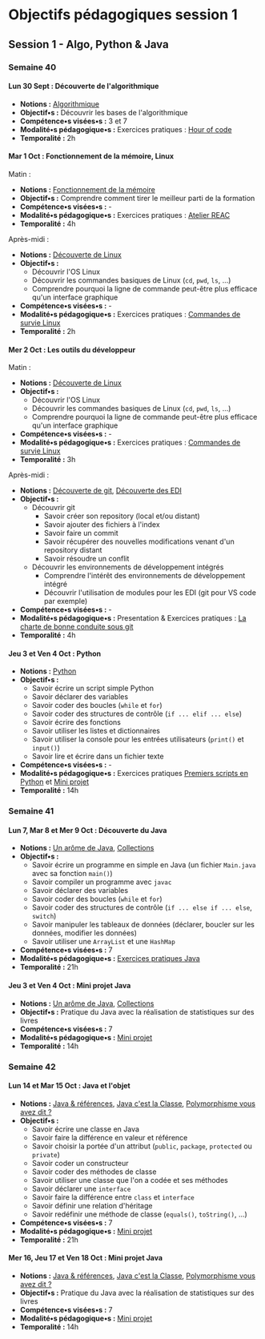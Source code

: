 # Objectifs pédagogiques session 1

## Session 1 - Algo, Python & Java

### Semaine 40

#### **Lun 30 Sept :** Découverte de l'algorithmique

* **Notions :** [Algorithmique](../cours/algorithmes.md)
* **Objectif•s :** Découvrir les bases de l'algorithmique
* **Compétence•s visées•s :** 3 et 7
* **Modalité•s pédagogique•s :** Exercices pratiques : [Hour of code](https://studio.code.org/s/mc/stage/1/puzzle/1)
* **Temporalité :** 2h

#### **Mar 1 Oct :** Fonctionnement de la mémoire, Linux

Matin :

* **Notions :** [Fonctionnement de la mémoire](../cours/reussir-la-formation.md)
* **Objectif•s :** Comprendre comment tirer le meilleur parti de la formation
* **Compétence•s visées•s :** -
* **Modalité•s pédagogique•s :** Exercices pratiques : [Atelier REAC](../presentation/reussir-la-formation.html)
* **Temporalité :** 4h

Après-midi :

* **Notions :** [Découverte de Linux](../cours/linux.md)
* **Objectif•s :**
  * Découvrir l'OS Linux
  * Découvrir les commandes basiques de Linux (`cd`, `pwd`, `ls`, ...)
  * Comprendre pourquoi la ligne de commande peut-être plus efficace qu'un interface graphique
* **Compétence•s visées•s :** -
* **Modalité•s pédagogique•s :** Exercices pratiques : [Commandes de survie Linux](../exercice/linux.md)
* **Temporalité :** 2h

#### **Mer 2 Oct :** Les outils du développeur

Matin :

* **Notions :** [Découverte de Linux](../cours/linux.md)
* **Objectif•s :**
  * Découvrir l'OS Linux
  * Découvrir les commandes basiques de Linux (`cd`, `pwd`, `ls`, ...)
  * Comprendre pourquoi la ligne de commande peut-être plus efficace qu'un interface graphique
* **Compétence•s visées•s :** -
* **Modalité•s pédagogique•s :** Exercices pratiques : [Commandes de survie Linux](../exercice/linux.md)
* **Temporalité :** 3h

Après-midi :

* **Notions :** [Découverte de git](../cours/git.md), [Découverte des EDI](../cours/edi.md)
* **Objectif•s :**
  * Découvrir git
    * Savoir créer son repository (local et/ou distant)
    * Savoir ajouter des fichiers à l'index
    * Savoir faire un commit
    * Savoir récupérer des nouvelles modifications venant d'un repository distant
    * Savoir résoudre un conflit
  * Découvrir les environnements de développement intégrés
    * Comprendre l'intérêt des environnements de développement intégré
    * Découvrir l'utilisation de modules pour les EDI (git pour VS code par exemple)
* **Compétence•s visées•s :** -
* **Modalité•s pédagogique•s :** Presentation & Exercices pratiques : [La charte de bonne conduite sous git](../exercice/git.md)
* **Temporalité :** 4h

#### **Jeu 3 et Ven 4 Oct :** Python

* **Notions :** [Python](../cours/python.md)
* **Objectif•s :**
  * Savoir écrire un script simple Python
  * Savoir déclarer des variables
  * Savoir coder des boucles (`while` et `for`)
  * Savoir coder des structures de contrôle (`if ... elif ... else`)
  * Savoir écrire des fonctions
  * Savoir utiliser les listes et dictionnaires
  * Savoir utiliser la console pour les entrées utilisateurs (`print()` et `input()`)
  * Savoir lire et écrire dans un fichier texte
* **Compétence•s visées•s :** -
* **Modalité•s pédagogique•s :** Exercices pratiques [Premiers scripts en Python](../exercice/python.md) et [Mini projet](https://simplonline.co/briefs/detail/fEPoCouyRST8fqodg)
* **Temporalité :** 14h

### Semaine 41

#### **Lun 7, Mar 8 et Mer 9 Oct :** Découverte du Java

* **Notions :** [Un arôme de Java](../cours/java.md), [Collections](../cours/java_collections.md)
* **Objectif•s :**
  * Savoir écrire un programme en simple en Java (un fichier `Main.java` avec sa fonction `main()`)
  * Savoir compiler un programme avec `javac`
  * Savoir déclarer des variables
  * Savoir coder des boucles (`while` et `for`)
  * Savoir coder des structures de contrôle (`if ... else if ... else`, `switch`)
  * Savoir manipuler les tableaux de données (déclarer, boucler sur les données, modifier les données)
  * Savoir utiliser une `ArrayList` et une `HashMap`
* **Compétence•s visées•s :** 7
* **Modalité•s pédagogique•s :** [Exercices pratiques Java](../exercice/java.md)
* **Temporalité :** 21h

#### **Jeu 3 et Ven 4 Oct :** Mini projet Java

* **Notions :** [Un arôme de Java](../cours/java.md), [Collections](../cours/java_collections.md)
* **Objectif•s :** Pratique du Java avec la réalisation de statistiques sur des livres
* **Compétence•s visées•s :** 7
* **Modalité•s pédagogique•s :** [Mini projet](https://simplonline.co/briefs/detail/hfiHQcrrEDEZwFgjB)
* **Temporalité :** 14h

### Semaine 42

#### **Lun 14 et Mar 15 Oct :** Java et l'objet

* **Notions :** [Java & références](../cours/java_references.md), [Java c'est la Classe](../cours/java_poo.md), [Polymorphisme vous avez dit ?](../cours/java_poo_polymorphisme_dynamique.md)
* **Objectif•s :**
  * Savoir écrire une classe en Java
  * Savoir faire la différence en valeur et référence
  * Savoir choisir la portée d'un attribut (`public`, `package`, `protected` ou `private`)
  * Savoir coder un constructeur
  * Savoir coder des méthodes de classe
  * Savoir utiliser une classe que l'on a codée et ses méthodes
  * Savoir déclarer une `interface`
  * Savoir faire la différence entre `class` et `interface`
  * Savoir définir une relation d'héritage
  * Savoir redéfinir une méthode de classe (`equals()`, `toString()`, ...)
* **Compétence•s visées•s :** 7
* **Modalité•s pédagogique•s :** [Mini projet](https://simplonline.co/briefs/detail/hfiHQcrrEDEZwFgjB)
* **Temporalité :** 21h

#### **Mer 16, Jeu 17 et Ven 18 Oct :** Mini projet Java

* **Notions :** [Java & références](../cours/java_references.md), [Java c'est la Classe](../cours/java_poo.md), [Polymorphisme vous avez dit ?](../cours/java_poo_polymorphisme_dynamique.md)
* **Objectif•s :** Pratique du Java avec la réalisation de statistiques sur des livres
* **Compétence•s visées•s :** 7
* **Modalité•s pédagogique•s :** [Mini projet](https://simplonline.co/briefs/detail/hfiHQcrrEDEZwFgjB)
* **Temporalité :** 14h
